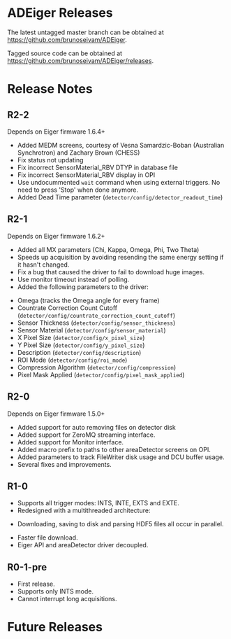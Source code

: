 ADEiger Releases
==================

The latest untagged master branch can be obtained at
https://github.com/brunoseivam/ADEiger.

Tagged source code can be obtained at
https://github.com/brunoseivam/ADEiger/releases.

Release Notes
=============

R2-2
----

Depends on Eiger firmware 1.6.4+

* Added MEDM screens, courtesy of Vesna Samardzic-Boban (Australian Synchrotron) and Zachary Brown (CHESS)
* Fix status not updating
* Fix incorrect SensorMaterial_RBV DTYP in database file
* Fix incorrect SensorMaterial_RBV display in OPI
* Use undocummented `wait` command when using external triggers. No need to press 'Stop' when done anymore.
* Added Dead Time parameter (`detector/config/detector_readout_time`)

R2-1
----

Depends on Eiger firmware 1.6.2+

* Added all MX parameters (Chi, Kappa, Omega, Phi, Two Theta)
* Speeds up acquisition by avoiding resending the same energy setting if it hasn't changed.
* Fix a bug that caused the driver to fail to download huge images.
* Use monitor timeout instead of polling.
* Added the following parameters to the driver:
 - Omega (tracks the Omega angle for every frame)
 - Countrate Correction Count Cutoff (`detector/config/countrate_correction_count_cutoff`)
 - Sensor Thickness (`detector/config/sensor_thickness`)
 - Sensor Material (`detector/config/sensor_material`)
 - X Pixel Size (`detector/config/x_pixel_size`)
 - Y Pixel Size (`detector/config/y_pixel_size`)
 - Description (`detector/config/description`)
 - ROI Mode (`detector/config/roi_mode`)
 - Compression Algorithm (`detector/config/compression`)
 - Pixel Mask Applied (`detector/config/pixel_mask_applied`)

R2-0
----

Depends on Eiger firmware 1.5.0+

* Added support for auto removing files on detector disk
* Added support for ZeroMQ streaming interface.
* Added support for Monitor interface.
* Added macro prefix to paths to other areaDetector screens on OPI.
* Added parameters to track FileWriter disk usage and DCU buffer usage.
* Several fixes and improvements.

R1-0
----
* Supports all trigger modes: INTS, INTE, EXTS and EXTE.
* Redesigned with a multithreaded architecture:
 - Downloading, saving to disk and parsing HDF5 files all occur in parallel.
* Faster file download.
* Eiger API and areaDetector driver decoupled.

R0-1-pre
--------
* First release.
* Supports only INTS mode.
* Cannot interrupt long acquisitions.

Future Releases
===============
